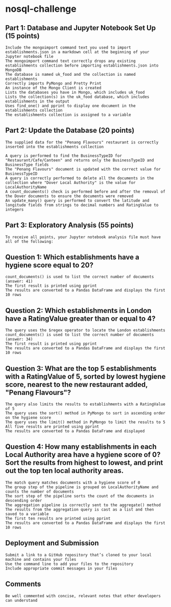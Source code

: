 # nosql-challenge

## Part 1: Database and Jupyter Notebook Set Up (15 points)
```To receive all points, your Jupyter notebook setup file must have all of the following:
Include the mongoimport command text you used to import establishments.json in a markdown cell at the beginning of your Jupyter notebook file  
The mongoimport command text correctly drops any existing establishments collection before importing establishments.json into MongoDB 
The database is named uk_food and the collection is named establishments  
Correctly imports PyMongo and Pretty Print 
An instance of the Mongo Client is created  
Lists the databases you have in Mongo, which includes uk_food  
Lists the collection(s) in the uk_food database, which includes establishments in the output 
Uses find_one() and pprint to display one document in the establishments collection  
The establishments collection is assigned to a variable  
```

## Part 2: Update the Database (20 points)
```To receive all points, your Jupyter notebook setup file must have all of the following:
The supplied data for the "Penang Flavours" restaurant is correctly inserted into the establishments collection  

A query is performed to find the BusinessTypeID for "Restaurant/Cafe/Canteen" and returns only the BusinessTypeID and BusinessType fields  
The "Penang Flavours" document is updated with the correct value for BusinessTypeID  
A query is correctly performed to delete all the documents in the collection where "Dover Local Authority" is the value for LocalAuthorityName  
A count_documents() check is performed before and after the removal of the Dover documents to ensure the documents were removed  
An update_many() query is performed to convert the latitude and longitude fields from strings to decimal numbers and RatingValue to integers
```

## Part 3: Exploratory Analysis (55 points)
```To receive all points, your Jupyter notebook analysis file must have all of the following:```

## Question 1: Which establishments have a hygiene score equal to 20?  

```A query is correctly performed to find the establishments with a hygiene score of 20  
count_documents() is used to list the correct number of documents (answer: 41)  
The first result is printed using pprint  
The results are converted to a Pandas DataFrame and displays the first 10 rows
```

## Question 2: Which establishments in London have a RatingValue greater than or equal to 4?  

```A query is correctly performed to find the establishments in London with a RatingValue greater than or equal to 4  
The query uses the $regex operator to locate the London establishments 
count_documents() is used to list the correct number of documents (answer: 34)  
The first result is printed using pprint 
The results are converted to a Pandas DataFrame and displays the first 10 rows
```

## Question 3: What are the top 5 establishments with a RatingValue of 5, sorted by lowest hygiene score, nearest to the new restaurant added, "Penang Flavours"? 

```A query is correctly performed to find the establishments within 0.01 degree of the "Penang Flavours" restaurant 
The query also limits the results to establishments with a RatingValue of 5  
The query uses the sort() method in PyMongo to sort in ascending order on the hygiene score  
The query uses the limit() method in PyMongo to limit the results to 5  
All five results are printed using pprint  
The results are converted to a Pandas DataFrame and displayed
```

## Question 4: How many establishments in each Local Authority area have a hygiene score of 0? Sort the results from highest to lowest, and print out the top ten local authority areas.  

```An aggregation pipeline is built to include a match query, group, and sort  
The match query matches documents with a hygiene score of 0  
The group step of the pipeline is grouped on LocalAuthorityName and counts the number of documents  
The sort step of the pipeline sorts the count of the documents in descending order  
The aggregation pipeline is correctly sent to the aggregate() method  
The results from the aggregation query is cast as a list and then saved to a variable  
The first ten results are printed using pprint  
The results are converted to a Pandas DataFrame and displays the first 10 rows
```

## Deployment and Submission  
```To receive all points, you must:
Submit a link to a GitHub repository that’s cloned to your local machine and contains your files 
Use the command line to add your files to the repository 
Include appropriate commit messages in your files
```

## Comments
```To receive all points, your code must:
Be well commented with concise, relevant notes that other developers can understand
```
